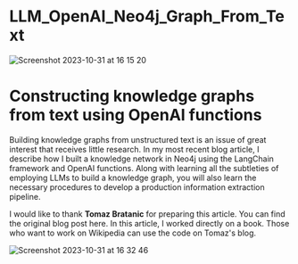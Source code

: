 # LLM_OpenAI_Neo4j_Graph_From_Text

![Screenshot 2023-10-31 at 16 15 20](https://github.com/KemalGunay/LLM_OpenAI_Neo4j_Graph_From_Text/assets/51904608/a2faf2a1-9010-4eb1-be28-40654c0b3b2f)




# Constructing knowledge graphs from text using OpenAI functions

Building knowledge graphs from unstructured text is an issue of great interest that receives little research. In my most recent blog article, I describe how I built a knowledge network in Neo4j using the LangChain framework and OpenAI functions. Along with learning all the subtleties of employing LLMs to build a knowledge graph, you will also learn the necessary procedures to develop a production information extraction pipeline.

I would like to thank **Tomaz Bratanic** for preparing this article. You can find the original blog post here. In this article, I worked directly on a book. Those who want to work on Wikipedia can use the code on Tomaz's blog.



![Screenshot 2023-10-31 at 16 32 46](https://github.com/KemalGunay/LLM_OpenAI_Neo4j_Graph_From_Text/assets/51904608/c4f7eb44-c6dc-4182-b19a-e511d9a4c853)

